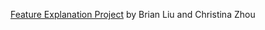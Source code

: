 [Feature Explanation Project](https://github.com/brian-liu-24/ProjectsFall2019) by Brian Liu and Christina Zhou

